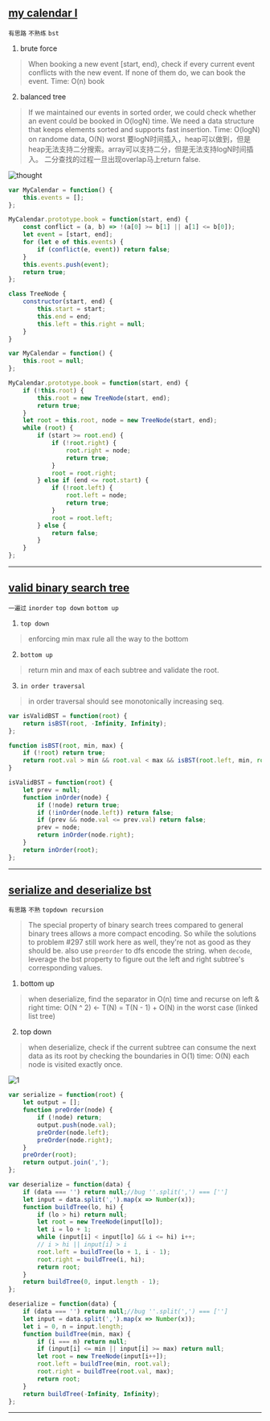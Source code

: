 ## [my calendar I](https://leetcode.com/problems/my-calendar-i/description/)

`有思路` `不熟练` `bst`

1. brute force
> When booking a new event [start, end), check if every current event conflicts with the new event. If none of them do, we can book the event.
> Time: O(n) book
2. balanced tree
> If we maintained our events in sorted order, we could check whether an event could be booked in O(logN) time. We need a data structure that keeps elements sorted and supports fast insertion.
> Time: O(logN) on randome data, O(N) worst
> 要logN时间插入，heap可以做到，但是heap无法支持二分搜索。array可以支持二分，但是无法支持logN时间插入。
> 二分查找的过程一旦出现overlap马上return false.

![thought](http://zxi.mytechroad.com/blog/wp-content/uploads/2017/11/729-ep112.png)

```javascript
var MyCalendar = function() {
    this.events = [];
};

MyCalendar.prototype.book = function(start, end) {
    const conflict = (a, b) => !(a[0] >= b[1] || a[1] <= b[0]);
    let event = [start, end];
    for (let e of this.events) {
        if (conflict(e, event)) return false;
    }
    this.events.push(event);
    return true;
};

class TreeNode {
    constructor(start, end) {
        this.start = start;
        this.end = end;
        this.left = this.right = null;
    }
}

var MyCalendar = function() {
    this.root = null;
};

MyCalendar.prototype.book = function(start, end) {
    if (!this.root) {
        this.root = new TreeNode(start, end);
        return true;
    }
    let root = this.root, node = new TreeNode(start, end);
    while (root) {
        if (start >= root.end) {
            if (!root.right) {
                root.right = node;
                return true;
            }
            root = root.right;
        } else if (end <= root.start) {
            if (!root.left) {
                root.left = node;
                return true;
            }
            root = root.left;
        } else {
            return false;
        }
    }
};
```
---
## [valid binary search tree](https://leetcode.com/problems/validate-binary-search-tree/description/)

`一遍过` `inorder` `top down` `bottom up`

1. `top down`
> enforcing min max rule all the way to the bottom

2. `bottom up`
> return min and max of each subtree and validate the root.

3. `in order traversal`
> in order traversal should see monotonically increasing seq.

```javascript
var isValidBST = function(root) {
    return isBST(root, -Infinity, Infinity);
};

function isBST(root, min, max) {
    if (!root) return true;
    return root.val > min && root.val < max && isBST(root.left, min, root.val) && isBST(root.right, root.val, max);
}

isValidBST = function(root) {
    let prev = null;
    function inOrder(node) {
        if (!node) return true;
        if (!inOrder(node.left)) return false;
        if (prev && node.val <= prev.val) return false;
        prev = node;
        return inOrder(node.right);
    }
    return inOrder(root);
};
```

---
## [serialize and deserialize bst](https://leetcode.com/problems/serialize-and-deserialize-bst/description/)

`有思路` `不熟` `topdown recursion`

> The special property of binary search trees compared to general binary trees allows a more compact encoding. So while the solutions to problem #297 still work here as well, they're not as good as they should be.
> also use `preorder` to dfs encode the string.
when `decode`, leverage the bst property to figure out the left and right subtree's corresponding values.
1. bottom up
> when deserialize, find the separator in O(n) time and recurse on left & right
> time: O(N ^ 2) <- T(N) = T(N - 1) + O(N) in the worst case (linked list tree)
2. top down
> when deserialize, check if the current subtree can consume the next data as its root by checking the boundaries in O(1)
> time: O(N) each node is visited exactly once.

![1](http://zxi.mytechroad.com/blog/wp-content/uploads/2017/10/449-ep91.png)

```javascript
var serialize = function(root) {
    let output = [];
    function preOrder(node) {
        if (!node) return;
        output.push(node.val);
        preOrder(node.left);
        preOrder(node.right);
    }
    preOrder(root);
    return output.join(',');
};

var deserialize = function(data) {
    if (data === '') return null;//bug ''.split(',') === ['']
    let input = data.split(',').map(x => Number(x));
    function buildTree(lo, hi) {
        if (lo > hi) return null;
        let root = new TreeNode(input[lo]);
        let i = lo + 1;
        while (input[i] < input[lo] && i <= hi) i++;
        // i > hi || input[i] > i
        root.left = buildTree(lo + 1, i - 1);
        root.right = buildTree(i, hi);
        return root;
    }
    return buildTree(0, input.length - 1);
};

deserialize = function(data) {
    if (data === '') return null;//bug ''.split(',') === ['']
    let input = data.split(',').map(x => Number(x));
    let i = 0, n = input.length;
    function buildTree(min, max) {
        if (i === n) return null;
        if (input[i] <= min || input[i] >= max) return null;
        let root = new TreeNode(input[i++]);
        root.left = buildTree(min, root.val);
        root.right = buildTree(root.val, max);
        return root;
    }
    return buildTree(-Infinity, Infinity);
};
```
---

